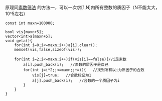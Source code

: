 原理同[素数筛法](https://github.com/poluner/blog/blob/master/acm/number-theory/%E7%B4%A0%E6%95%B0%E7%AD%9B%E6%B3%95.md) 的方法一，可以一次求[1,N]内所有整数的质因子（N不能太大，10^5左右）

```
const int maxn=100000;

bool vis[maxn+5];
vector<int>a[maxn+5];
void geta(){
    for(int i=0;i<=maxn;i++)a[i].clear();
    memset(vis,false,sizeof(vis));

    for(int i=2;i<=maxn;i++)if(vis[i]==false){//i是素数
        a[i].push_back(i);   //素数的质因子是自己
        for(int j=i*2;j<=maxn;j+=i){   //找到所有以i为质因子的合数
            vis[j]=true;   //合数标记为1
            a[j].push_back(i);   //合数的一个质因子为i
        }
    }
}

```
